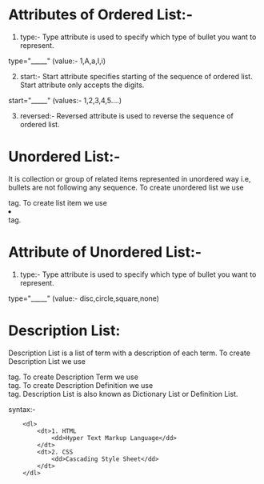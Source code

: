 # Attributes of Ordered List:-

1. type:- Type attribute is used to specify which type of bullet you want to represent.

type="_____" (value:- 1,A,a,I,i)

2. start:- Start attribute specifies starting of the sequence of ordered list. Start attribute only accepts the digits.

start="_____"   (values:- 1,2,3,4,5....)

3. reversed:- Reversed attribute is used to reverse the sequence of ordered list.

# Unordered List:- 
It is collection or group of related items represented in unordered way i.e, bullets are not following any sequence.
To create unordered list we use <ul></ul> tag.
To create list item we use <li></li> tag.

# Attribute of Unordered List:-
1. type:- Type attribute is used to specify which type of bullet you want to represent.

type="_____" (value:- disc,circle,square,none)


# Description List:
Description List is a list of term with a description of each term.
To create Description List we use <dl></dl> tag.
To create Description Term we use <dt></dt> tag.
To create Description Definition we use <dd></dd> tag.
Description List is also known as Dictionary List or Definition List.

syntax:- 

        <dl>
            <dt>1. HTML
                <dd>Hyper Text Markup Language</dd>
            </dt>
            <dt>2. CSS
                <dd>Cascading Style Sheet</dd>
            </dt>
        </dl>

